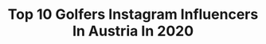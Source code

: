---
title: Top 10 Golfers Instagram Influencers In Austria In 2020
description: >-
  Find top golfers Instagram influencers in Austria in 2020. Most popular hashtags: #audi #volkswagen #golf #vwgolf.
platform: Instagram
profiles:
  - username: "miss.turbiene"
    fullname: >-
      Miss T. 🐝
    location: "Austria"
    followers: 16406
    engagement: 904
    commentsToLikes: 0.012398
    id: ck15skn4edhgu0i19nouj9jm6
    verified: false
    hashtags: "#highheels, #auditogether, #porscheexclusive, #sunset"
  - username: "gtiperformance_"
    fullname: >-
      Luca
    location: "Austria"
    followers: 3874
    engagement: 1933
    commentsToLikes: 0.045637
    id: ck6ttjyulb1cq0j7146jzlaaq
    verified: false
    hashtags: "#like4likes, #mk4gti, #airlift, #vwgolf"
  - username: "gorilla_25th"
    fullname: >-
      GOLF MK7.5 GTI TCR
    location: "Austria"
    followers: 3686
    engagement: 1483
    commentsToLikes: 0.098756
    id: ck8sx278ifypq0j78o54jfw7s
    verified: false
    hashtags: "#volkswagengolf, #golf3, #carsofinsta, #vagsociety"
  - username: "pipifein_"
    fullname: >-
      pipifein.
    location: "Austria"
    followers: 20917
    engagement: 846
    commentsToLikes: 0.024459
    id: ck601lt73fqad0i14r31h2uij
    verified: false
    hashtags: "#madisma, #3piecewheels, #hpdrivetech, #workmeister"
  - username: "pommes_23"
    fullname: >-
      Pascal Hens
    location: "Austria"
    followers: 80204
    engagement: 451
    commentsToLikes: 0.007087
    id: ck0vxrv190egi0i19p36pleo8
    verified: true
    hashtags: "#hauptrunde, #ciaofornow, #neuseeland, #wedelnwasdaszeugh"
  - username: "scherbiinator"
    fullname: >-
      Sebastian Scherb
    location: "Austria"
    followers: 33956
    engagement: 1056
    commentsToLikes: 0.006694
    id: ck0u1abd6wa0u0i199y9zqg4q
    verified: false
    hashtags: "#urlaubmithund, #audimotorsports, #challenger, #jeeplove"
  - username: "worthersee2o2o"
    fullname: >-
      Wörthersee 2020 (canceled)
    location: "Austria"
    followers: 30560
    engagement: 462
    commentsToLikes: 0.006998
    id: ck5chnrrfr4g60i11gjhj67hq
    verified: false
    hashtags: "#wsee, #porsche, #bmw, #vag"
  - username: "austrianpixelstory"
    fullname: >-
      Mike
    location: "Austria"
    followers: 7832
    engagement: 680
    commentsToLikes: 0.018963
    id: ck6ttjz5bb1dz0j7164xtfyem
    verified: false
    hashtags: "#symmetry, #virgil, #highsnobiety, #swooshlove"
---